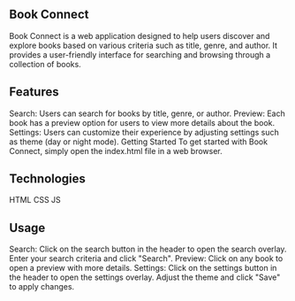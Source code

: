 ## Book Connect
Book Connect is a web application designed to help users discover and explore books based on various criteria such as title, genre, and author. It provides a user-friendly interface for searching and browsing through a collection of books.

## Features
Search: Users can search for books by title, genre, or author.
Preview: Each book has a preview option for users to view more details about the book.
Settings: Users can customize their experience by adjusting settings such as theme (day or night mode).
Getting Started
To get started with Book Connect, simply open the index.html file in a web browser.

## Technologies
HTML
CSS
JS

## Usage
Search: Click on the search button in the header to open the search overlay. Enter your search criteria and click "Search".
Preview: Click on any book to open a preview with more details.
Settings: Click on the settings button in the header to open the settings overlay. Adjust the theme and click "Save" to apply changes.